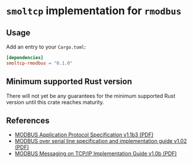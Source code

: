 # `smoltcp` implementation for `rmodbus`

## Usage

Add an entry to your `Cargo.toml`:

```toml
[dependencies]
smoltcp-rmodbus = "0.1.0"
```

## Minimum supported Rust version

There will not yet be any guarantees for the minimum supported Rust version until this crate reaches maturity.

## References

- [MODBUS Application Protocol Specification v1.1b3 (PDF)](http://modbus.org/docs/Modbus_Application_Protocol_V1_1b3.pdf)
- [MODBUS over serial line specification and implementation guide v1.02 (PDF)](http://modbus.org/docs/Modbus_over_serial_line_V1_02.pdf)
- [MODBUS Messaging on TCP/IP Implementation Guide v1.0b (PDF)](http://modbus.org/docs/Modbus_Messaging_Implementation_Guide_V1_0b.pdf)
